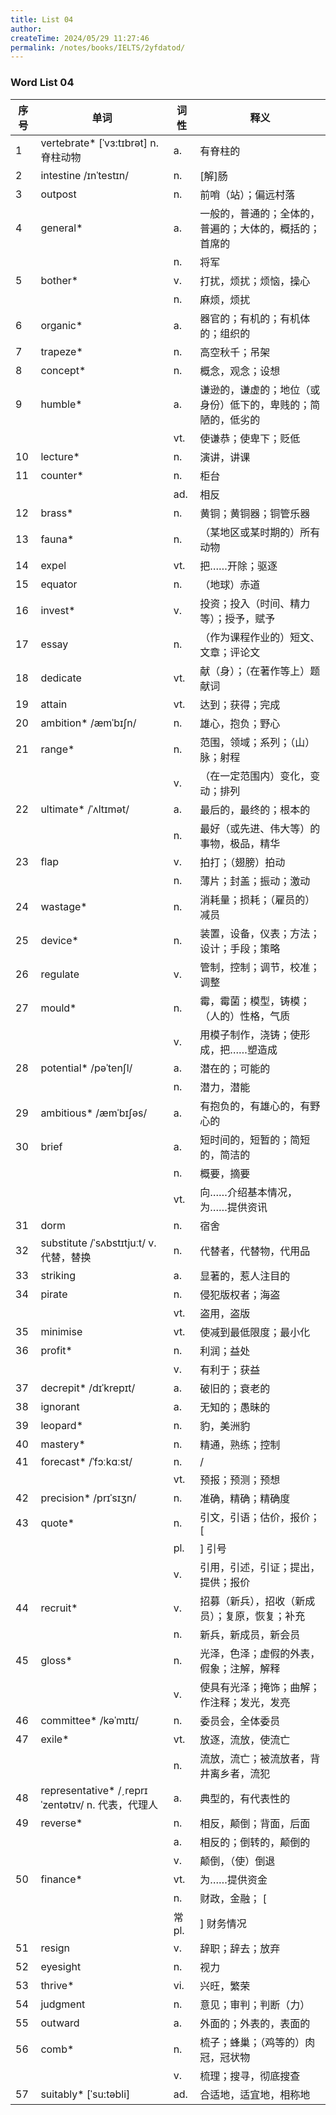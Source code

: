 ```yaml
---
title: List 04
author:
createTime: 2024/05/29 11:27:46
permalink: /notes/books/IELTS/2yfdatod/
---
```



### Word List 04

| 序号 | 单词       | 词性    | 释义                                  |
|------|------------|---------|---------------------------------------|
| 1 | vertebrate* [ˈvɜ:tɪbrət] n. 脊柱动物 | a. | 有脊柱的 |
| 2 | intestine /ɪnˈtestɪn/ | n. | [解]肠 |
| 3 | outpost | n. | 前哨（站）；偏远村落 |
| 4 | general* | a. | 一般的，普通的；全体的，普遍的；大体的，概括的；首席的 |
|      |            | n.   | 将军 |
| 5 | bother* | v. | 打扰，烦扰；烦恼，操心 |
|      |            | n.   | 麻烦，烦扰 |
| 6 | organic* | a. | 器官的；有机的；有机体的；组织的 |
| 7 | trapeze* | n. | 高空秋千；吊架 |
| 8 | concept* | n. | 概念，观念；设想 |
| 9 | humble* | a. | 谦逊的，谦虚的；地位（或身份）低下的，卑贱的；简陋的，低劣的 |
|      |            | vt.   | 使谦恭；使卑下；贬低 |
| 10 | lecture* | n. | 演讲，讲课 |
| 11 | counter* | n. | 柜台 |
|      |            | ad.   | 相反 |
| 12 | brass* | n. | 黄铜；黄铜器；铜管乐器 |
| 13 | fauna* | n. | （某地区或某时期的）所有动物 |
| 14 | expel | vt. | 把……开除；驱逐 |
| 15 | equator | n. | （地球）赤道 |
| 16 | invest* | v. | 投资；投入（时间、精力等）；授予，赋予 |
| 17 | essay | n. | （作为课程作业的）短文、文章；评论文 |
| 18 | dedicate | vt. | 献（身）；（在著作等上）题献词 |
| 19 | attain | vt. | 达到；获得；完成 |
| 20 | ambition* /æmˈbɪʃn/ | n. | 雄心，抱负；野心 |
| 21 | range* | n. | 范围，领域；系列；（山）脉；射程 |
|      |            | v.   | （在一定范围内）变化，变动；排列 |
| 22 | ultimate* /ˈʌltɪmət/ | a. | 最后的，最终的；根本的 |
|      |            | n.   | 最好（或先进、伟大等）的事物，极品，精华 |
| 23 | flap | v. | 拍打；（翅膀）拍动 |
|      |            | n.   | 薄片；封盖；振动；激动 |
| 24 | wastage* | n. | 消耗量；损耗；（雇员的）减员 |
| 25 | device* | n. | 装置，设备，仪表；方法；设计；手段；策略 |
| 26 | regulate | v. | 管制，控制；调节，校准；调整 |
| 27 | mould* | n. | 霉，霉菌；模型，铸模；（人的）性格，气质 |
|      |            | v.   | 用模子制作，浇铸；使形成，把……塑造成 |
| 28 | potential* /pəˈtenʃl/ | a. | 潜在的；可能的 |
|      |            | n.   | 潜力，潜能 |
| 29 | ambitious* /æmˈbɪʃəs/ | a. | 有抱负的，有雄心的，有野心的 |
| 30 | brief | a. | 短时间的，短暂的；简短的，简洁的 |
|      |            | n.   | 概要，摘要 |
|      |            | vt.   | 向……介绍基本情况，为……提供资讯 |
| 31 | dorm | n. | 宿舍 |
| 32 | substitute /ˈsʌbstɪtjuːt/ v. 代替，替换 | n. | 代替者，代替物，代用品 |
| 33 | striking | a. | 显著的，惹人注目的 |
| 34 | pirate | n. | 侵犯版权者；海盗 |
|      |            | vt.   | 盗用，盗版 |
| 35 | minimise | vt. | 使减到最低限度；最小化 |
| 36 | profit* | n. | 利润；益处 |
|      |            | v.   | 有利于；获益 |
| 37 | decrepit* /dɪˈkrepɪt/ | a. | 破旧的；衰老的 |
| 38 | ignorant | a. | 无知的；愚昧的 |
| 39 | leopard* | n. | 豹，美洲豹 |
| 40 | mastery* | n. | 精通，熟练；控制 |
| 41 | forecast* /ˈfɔːkɑːst/ | n. | / |
|      |            | vt.   | 预报；预测；预想 |
| 42 | precision* /prɪˈsɪʒn/ | n. | 准确，精确；精确度 |
| 43 | quote* | n. | 引文，引语；估价，报价； [ |
|      |            | pl.   | ] 引号 |
|      |            | v.   | 引用，引述，引证；提出，提供；报价 |
| 44 | recruit* | v. | 招募（新兵），招收（新成员）；复原，恢复；补充 |
|      |            | n.   | 新兵，新成员，新会员 |
| 45 | gloss* | n. | 光泽，色泽；虚假的外表，假象；注解，解释 |
|      |            | v.   | 使具有光泽；掩饰；曲解；作注释；发光，发亮 |
| 46 | committee* /kəˈmɪtɪ/ | n. | 委员会，全体委员 |
| 47 | exile* | vt. | 放逐，流放，使流亡 |
|      |            | n.   | 流放，流亡；被流放者，背井离乡者，流犯 |
| 48 | representative* /ˏreprɪˈzentətɪv/ n. 代表，代理人 | a. | 典型的，有代表性的 |
| 49 | reverse* | n. | 相反，颠倒；背面，后面 |
|      |            | a.   | 相反的；倒转的，颠倒的 |
|      |            | v.   | 颠倒，（使）倒退 |
| 50 | finance* | vt. | 为……提供资金 |
|      |            | n.   | 财政，金融； [ |
|      |            | 常pl.   | ] 财务情况 |
| 51 | resign | v. | 辞职；辞去；放弃 |
| 52 | eyesight | n. | 视力 |
| 53 | thrive* | vi. | 兴旺，繁荣 |
| 54 | judgment | n. | 意见；审判；判断（力） |
| 55 | outward | a. | 外面的；外表的，表面的 |
| 56 | comb* | n. | 梳子；蜂巢；（鸡等的）肉冠，冠状物 |
|      |            | v.   | 梳理；搜寻，彻底搜查 |
| 57 | suitably* [ˈsu:təbli] | ad. | 合适地，适宜地，相称地 |
